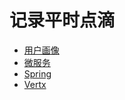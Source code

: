 # 记录平时点滴

* [用户画像](https://github.com/bobxwang/document/blob/master/user-portrait.md)
* [微服务](https://github.com/bobxwang/document/blob/master/microservice.md)
* [Spring](https://github.com/bobxwang/document/blob/master/spring)
* [Vertx](https://github.com/bobxwang/document/blob/master/vertx)
